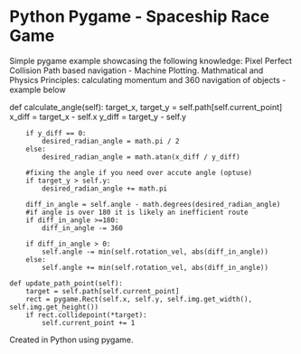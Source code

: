 # Python Pygame - Spaceship Race Game

Simple pygame example showcasing the following knowledge:
Pixel Perfect Collision
Path based navigation - Machine Plotting.
Mathmatical and Physics Principles: calculating momentum and 360 navigation of objects - example below

def calculate_angle(self):
        target_x, target_y = self.path[self.current_point]
        x_diff = target_x - self.x
        y_diff = target_y - self.y

        if y_diff == 0:
            desired_radian_angle = math.pi / 2
        else: 
            desired_radian_angle = math.atan(x_diff / y_diff)
        
        #fixing the angle if you need over accute angle (optuse)
        if target_y > self.y:
            desired_radian_angle += math.pi
        
        diff_in_angle = self.angle - math.degrees(desired_radian_angle)
        #if angle is over 180 it is likely an inefficient route
        if diff_in_angle >=180:
            diff_in_angle -= 360

        if diff_in_angle > 0:
            self.angle -= min(self.rotation_vel, abs(diff_in_angle))
        else:
            self.angle += min(self.rotation_vel, abs(diff_in_angle))

    def update_path_point(self):
        target = self.path[self.current_point]
        rect = pygame.Rect(self.x, self.y, self.img.get_width(), self.img.get_height())
        if rect.collidepoint(*target):
            self.current_point += 1


Created in Python using pygame.
